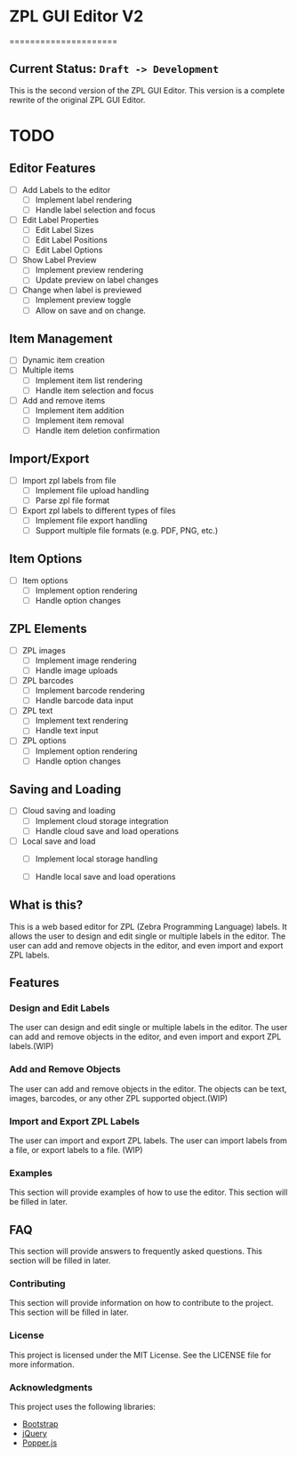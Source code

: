 # ZPL GUI Editor V2
=====================
## Current Status: ```Draft -> Development```

This is the second version of the ZPL GUI Editor. This version is a complete rewrite of the original ZPL GUI Editor.

# TODO
## Editor Features
- [ ] Add Labels to the editor
  - [ ] Implement label rendering 
  - [ ] Handle label selection and focus
- [ ] Edit Label Properties
  - [ ] Edit Label Sizes
  - [ ] Edit Label Positions
  - [ ] Edit Label Options
- [ ] Show Label Preview
  - [ ] Implement preview rendering
  - [ ] Update preview on label changes
- [ ] Change when label is previewed
  - [ ] Implement preview toggle
  - [ ] Allow on save and on change.

## Item Management
- [ ] Dynamic item creation
- [ ] Multiple items
  - [ ] Implement item list rendering
  - [ ] Handle item selection and focus
- [ ] Add and remove items
  - [ ] Implement item addition
  - [ ] Implement item removal
  - [ ] Handle item deletion confirmation

## Import/Export
- [ ] Import zpl labels from file
  - [ ] Implement file upload handling
  - [ ] Parse zpl file format
- [ ] Export zpl labels to different types of files
  - [ ] Implement file export handling
  - [ ] Support multiple file formats (e.g. PDF, PNG, etc.)

## Item Options
- [ ] Item options
  - [ ] Implement option rendering
  - [ ] Handle option changes

## ZPL Elements
- [ ] ZPL images
  - [ ] Implement image rendering
  - [ ] Handle image uploads
- [ ] ZPL barcodes
  - [ ] Implement barcode rendering
  - [ ] Handle barcode data input
- [ ] ZPL text
  - [ ] Implement text rendering
  - [ ] Handle text input
- [ ] ZPL options
  - [ ] Implement option rendering
  - [ ] Handle option changes

## Saving and Loading
- [ ] Cloud saving and loading
  - [ ] Implement cloud storage integration
  - [ ] Handle cloud save and load operations
- [ ] Local save and load
  - [ ] Implement local storage handling
  - [ ] Handle local save and load operations


## What is this?

This is a web based editor for ZPL (Zebra Programming Language) labels. It allows the user to design and edit single or multiple labels in the editor. The user can add and remove objects in the editor, and even import and export ZPL labels.

## Features

### Design and Edit Labels

The user can design and edit single or multiple labels in the editor. The user can add and remove objects in the editor, and even import and export ZPL labels.(WIP)

### Add and Remove Objects

The user can add and remove objects in the editor. The objects can be text, images, barcodes, or any other ZPL supported object.(WIP)

### Import and Export ZPL Labels

The user can import and export ZPL labels. The user can import labels from a file, or export labels to a file. (WIP)

### Examples

This section will provide examples of how to use the editor. This section will be filled in later.

## FAQ

This section will provide answers to frequently asked questions. This section will be filled in later.

### Contributing

This section will provide information on how to contribute to the project. This section will be filled in later.

### License

This project is licensed under the MIT License. See the LICENSE file for more information.

### Acknowledgments

This project uses the following libraries:

* [Bootstrap](https://getbootstrap.com/)
* [jQuery](https://jquery.com/)
* [Popper.js](https://popper.js.org/docs/v2/)

